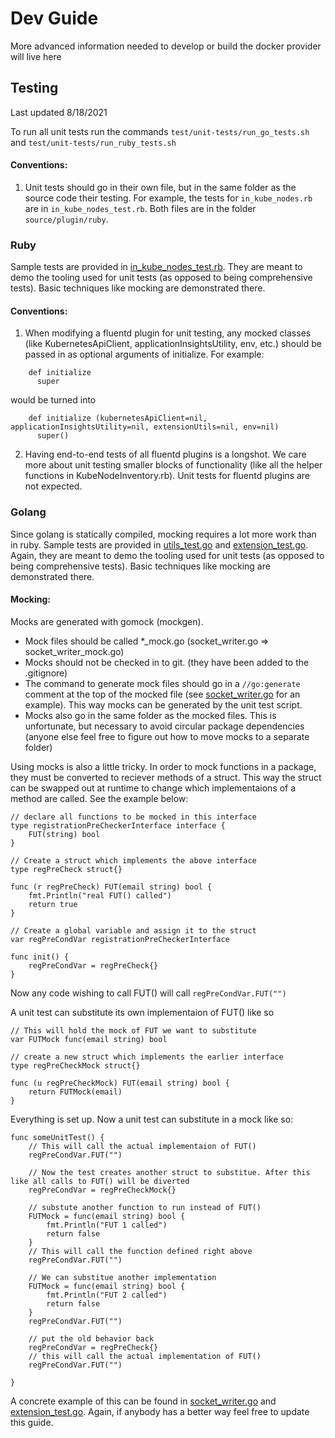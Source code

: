 # Dev Guide

More advanced information needed to develop or build the docker provider will live here

<!-- TODO: eventually move dev info from README.md to here-->

## Testing
Last updated 8/18/2021

To run all unit tests run the commands `test/unit-tests/run_go_tests.sh` and `test/unit-tests/run_ruby_tests.sh`

#### Conventions:
1. Unit tests should go in their own file, but in the same folder as the source code their testing. For example, the tests for `in_kube_nodes.rb` are in `in_kube_nodes_test.rb`. Both files are in the folder `source/plugin/ruby`.

### Ruby
Sample tests are provided in [in_kube_nodes_test.rb](source/plugin/ruby/in_kube_nodes_test.rb). They are meant to demo the tooling used for unit tests (as opposed to being comprehensive tests). Basic techniques like mocking are demonstrated there.

#### Conventions:
1. When modifying a fluentd plugin for unit testing, any mocked classes (like KubernetesApiClient, applicationInsightsUtility, env, etc.) should be passed in as optional arguments of initialize. For example:
```
    def initialize
      super
```
would be turned into
```
    def initialize (kubernetesApiClient=nil, applicationInsightsUtility=nil, extensionUtils=nil, env=nil)
      super()
```

2. Having end-to-end tests of all fluentd plugins is a longshot. We care more about unit testing smaller blocks of functionality (like all the helper functions in KubeNodeInventory.rb). Unit tests for fluentd plugins are not expected.

### Golang

Since golang is statically compiled, mocking requires a lot more work than in ruby. Sample tests are provided in [utils_test.go](source/plugin/go/src/utils_test.go) and [extension_test.go](source/plugin/go/src/extension/extension_test.go). Again, they are meant to demo the tooling used for unit tests (as opposed to being comprehensive tests). Basic techniques like mocking are demonstrated there.

#### Mocking:
Mocks are generated with gomock (mockgen). 
* Mock files should be called *_mock.go (socket_writer.go => socket_writer_mock.go)
* Mocks should not be checked in to git. (they have been added to the .gitignore)
* The command to generate mock files should go in a `//go:generate` comment at the top of the mocked file (see [socket_writer.go](source/plugin/go/src/extension/socket_writer.go) for an example). This way mocks can be generated by the unit test script.
* Mocks also go in the same folder as the mocked files. This is unfortunate, but necessary to avoid circular package dependencies (anyone else feel free to figure out how to move mocks to a separate folder)

Using mocks is also a little tricky. In order to mock functions in a package, they must be converted to reciever methods of a struct. This way the struct can be swapped out at runtime to change which implementaions of a method are called. See the example below:

```
// declare all functions to be mocked in this interface
type registrationPreCheckerInterface interface {
	FUT(string) bool
}

// Create a struct which implements the above interface
type regPreCheck struct{}

func (r regPreCheck) FUT(email string) bool {
	fmt.Println("real FUT() called")
	return true
}

// Create a global variable and assign it to the struct
var regPreCondVar registrationPreCheckerInterface

func init() {
	regPreCondVar = regPreCheck{}
}
```

Now any code wishing to call FUT() will call `regPreCondVar.FUT("")`

A unit test can substitute its own implementaion of FUT() like so

```
// This will hold the mock of FUT we want to substitute
var FUTMock func(email string) bool

// create a new struct which implements the earlier interface
type regPreCheckMock struct{}

func (u regPreCheckMock) FUT(email string) bool {
	return FUTMock(email)
}
```

Everything is set up. Now a unit test can substitute in a mock like so:

```
func someUnitTest() {
    // This will call the actual implementaion of FUT()
	regPreCondVar.FUT("")

    // Now the test creates another struct to substitue. After this like all calls to FUT() will be diverted
	regPreCondVar = regPreCheckMock{}

    // substute another function to run instead of FUT()
	FUTMock = func(email string) bool {
		fmt.Println("FUT 1 called")
		return false
	}
    // This will call the function defined right above
	regPreCondVar.FUT("")

    // We can substitue another implementation
	FUTMock = func(email string) bool {
		fmt.Println("FUT 2 called")
		return false
	}
	regPreCondVar.FUT("")

    // put the old behavior back
	regPreCondVar = regPreCheck{}
    // this will call the actual implementation of FUT()
	regPreCondVar.FUT("")

}
```

A concrete example of this can be found in [socket_writer.go](source/plugin/go/src/extension/socket_writer.go) and [extension_test.go](source/plugin/go/src/extension/extension_test.go). Again, if anybody has a better way feel free to update this guide.

